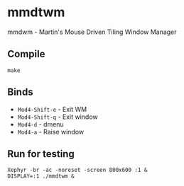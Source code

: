 # mmdtwm
mmdwm - Martin's Mouse Driven Tiling Window Manager

## Compile
```
make
```

## Binds
* `Mod4-Shift-e` - Exit WM
* `Mod4-Shift-q` - Exit window
* `Mod4-d` - dmenu
* `Mod4-a` - Raise window

## Run for testing
```
Xephyr -br -ac -noreset -screen 800x600 :1 &
DISPLAY=:1 ./mmdtwm &
```

